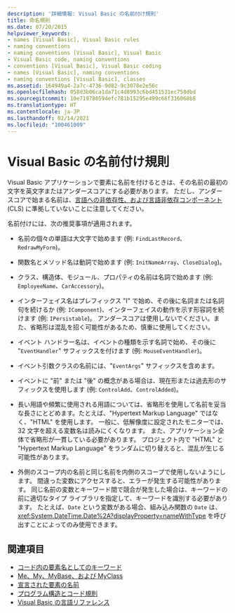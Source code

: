 ```yaml
---
description: '詳細情報: Visual Basic の名前付け規則'
title: 命名規則
ms.date: 07/20/2015
helpviewer_keywords:
- names [Visual Basic], Visual Basic rules
- naming conventions
- naming conventions [Visual Basic], Visual Basic
- Visual Basic code, naming conventions
- conventions [Visual Basic], Visual Basic coding
- names [Visual Basic], naming conventions
- naming conventions [Visual Basic], classes
ms.assetid: 164949a4-2a7c-4736-9d82-9c3078e2e56c
ms.openlocfilehash: 058d3b06ca1da71c4d8993c6bd451531ec758dbd
ms.sourcegitcommit: 10e719780594efc781b15295e499c66f316068b8
ms.translationtype: HT
ms.contentlocale: ja-JP
ms.lasthandoff: 02/14/2021
ms.locfileid: "100461009"
---
```

# <a name="visual-basic-naming-conventions"></a>Visual Basic の名前付け規則

Visual Basic アプリケーションで要素に名前を付けるときは、その名前の最初の文字を英文字またはアンダースコアにする必要があります。 ただし、アンダースコアで始まる名前は、[言語への非依存性、および言語非依存コンポーネント](../../../standard/language-independence-and-language-independent-components.md) (CLS) に準拠していないことに注意してください。  
  
 名前付けには、次の推奨事項が適用されます。  
  
- 名前の個々の単語は大文字で始めます (例: `FindLastRecord`、`RedrawMyForm`)。  
  
- 関数名とメソッド名は動詞で始めます (例: `InitNameArray`、`CloseDialog`)。  
  
- クラス、構造体、モジュール、プロパティの名前は名詞で始めます (例: `EmployeeName`、`CarAccessory`)。  
  
- インターフェイス名はプレフィックス "I" で始め、その後に名詞または名詞句を続けるか (例: `IComponent`)、インターフェイスの動作を示す形容詞を続けます (例: `IPersistable`)。 アンダースコアは使用しないでください。また、省略形は混乱を招く可能性があるため、慎重に使用してください。  
  
- イベント ハンドラー名は、イベントの種類を示す名詞で始め、その後に "`EventHandler`" サフィックスを付けます (例: `MouseEventHandler`)。  
  
- イベント引数クラスの名前には、"`EventArgs`" サフィックスを含めます。  
  
- イベントに "前" または "後" の概念がある場合は、現在形または過去形のサフィックスを使用します (例: `ControlAdd`、`ControlAdded`)。  
  
- 長い用語や頻繁に使用される用語については、省略形を使用して名前を妥当な長さにとどめます。たとえば、"Hypertext Markup Language" ではなく、"HTML" を使用します。 一般に、低解像度に設定されたモニターでは、32 文字を超える変数名は読みにくくなります。 また、アプリケーション全体で省略形が一貫している必要があります。 プロジェクト内で "HTML" と "Hypertext Markup Language" をランダムに切り替えると、混乱が生じる可能性があります。  
  
- 外側のスコープ内の名前と同じ名前を内側のスコープで使用しないようにします。 間違った変数にアクセスすると、エラーが発生する可能性があります。 同じ名前の変数とキーワード間で競合が発生した場合は、キーワードの前に適切なタイプ ライブラリを指定して、キーワードを識別する必要があります。 たとえば、`Date` という変数がある場合、組み込み関数の `Date` は、<xref:System.DateTime.Date%2A?displayProperty=nameWithType> を呼び出すことによってのみ使用できます。  
  
## <a name="see-also"></a>関連項目

- [コード内の要素名としてのキーワード](keywords-as-element-names-in-code.md)
- [Me、My、MyBase、および MyClass](me-my-mybase-and-myclass.md)
- [宣言された要素の名前](../language-features/declared-elements/declared-element-names.md)
- [プログラム構造とコード規則](program-structure-and-code-conventions.md)
- [Visual Basic の言語リファレンス](../../language-reference/index.md)
